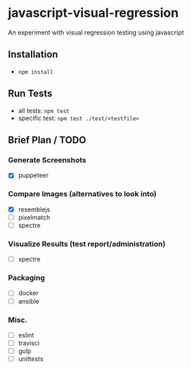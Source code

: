 # javascript-visual-regression
An experiment with visual regression testing using javascript

## Installation
* `npm install`

## Run Tests
* all tests: `npm test`
* specific test: `npm test ./test/<testfile>`


## Brief Plan / TODO
### Generate Screenshots
- [x] puppeteer

### Compare Images (alternatives to look into)
- [x] resemblejs
- [ ] pixelmatch
- [ ] spectre

### Visualize Results (test report/administration)
- [ ] spectre 

### Packaging
- [ ] docker
- [ ] ansible

### Misc.
- [ ] eslint
- [ ] travisci
- [ ] gulp
- [ ] unittests
